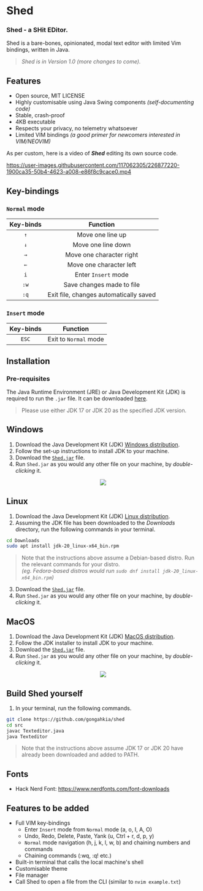 # Shed

### Shed - a SHit EDitor.

Shed is a bare-bones, opinionated, modal text editor with limited Vim bindings, written in Java.

> *Shed is in Version 1.0 (more changes to come).*

## Features

* Open source, MIT LICENSE
* Highly customisable using Java Swing components *(self-documenting code)*
* Stable, crash-proof
* 4KB executable
* Respects your privacy, no telemetry whatsoever
* Limited VIM bindings *(a good primer for newcomers interested in VIM/NEOVIM)*

As per custom, here is a video of ***Shed*** editing its own source code.

https://user-images.githubusercontent.com/117062305/226877220-1900ca35-50b4-4623-a008-e86f8c9cace0.mp4

## Key-bindings

### `Normal` mode

| Key-binds | Function |
| :---: | :---: |
| `↑` | Move one line up |
| `↓` | Move one line down |
| `→` | Move one character right |
| `←` | Move one character left |
| `i` | Enter `Insert` mode |
| `:w` | Save changes made to file |
| `:q` | Exit file, changes automatically saved |

### `Insert` mode

| Key-binds | Function |
| :---: | :---: |
| `ESC` | Exit to `Normal` mode |


## Installation

### Pre-requisites

The Java Runtime Environment (JRE) or Java Development Kit (JDK) is required to run the `.jar` file. It can be downloaded [here](https://www.oracle.com/java/technologies/downloads/).

> Please use either JDK 17 or JDK 20 as the specified JDK version.

## Windows

1. Download the Java Development Kit (JDK) [Windows distribution](https://www.oracle.com/java/technologies/downloads/#jdk20-windows).
2. Follow the set-up instructions to install JDK to your machine.
3. Download the [`Shed.jar`](build/Shed.jar) file.
4. Run `Shed.jar` as you would any other file on your machine, by *double-clicking* it.

<p align="center">
  <img src="https://phoenixnap.com/kb/wp-content/uploads/2021/12/java-installation-wizard-complete.png" />
</p>

## Linux

1. Download the Java Development Kit (JDK) [Linux distribution](https://www.oracle.com/java/technologies/downloads/#jdk20-linux).
2. Assuming the JDK file has been downloaded to the *Downloads* directory, run the following commands in your terminal.

```bash
cd Downloads
sudo apt install jdk-20_linux-x64_bin.rpm 
```

> Note that the instructions above assume a Debian-based distro. Run the relevant commands for your distro.  
> *(eg. Fedora-based distros would run `sudo dnf install jdk-20_linux-x64_bin.rpm`)*

3. Download the [`Shed.jar`](build/Shed.jar) file.
4. Run `Shed.jar` as you would any other file on your machine, by *double-clicking* it. 

## MacOS

1. Download the Java Development Kit (JDK) [MacOS distribution](https://www.oracle.com/java/technologies/downloads/#jdk20-mac).
2. Follow the JDK installer to install JDK to your machine.
3. Download the [`Shed.jar`](build/Shed.jar) file.
4. Run `Shed.jar` as you would any other file on your machine, by *double-clicking* it.

<p align="center">
  <img src="https://www.codejava.net/images/articles/javase/install-jdk-17/oracle_jdk_17_installer_macos.png" />
</p>

## Build Shed yourself

1. In your terminal, run the following commands.

```bash
git clone https://github.com/gongahkia/shed
cd src
javac Texteditor.java
java Texteditor
```

> Note that the instructions above assume JDK 17 or JDK 20 have already been downloaded and added to PATH.

## Fonts

* Hack Nerd Font: https://www.nerdfonts.com/font-downloads

## Features to be added

* Full VIM key-bindings
  * Enter `Insert` mode from `Normal` mode (a, o, I, A, O)
  * Undo, Redo, Delete, Paste, Yank (u, Ctrl + r, d, p, y)
  * `Normal` mode navigation (h, j, k, l, w, b) and chaining numbers and commands
  * Chaining commands (:wq, :q! etc.)
* Built-in terminal that calls the local machine's shell
* Customisable theme
* File manager
* Call Shed to open a file from the CLI (similar to `nvim example.txt`) 
